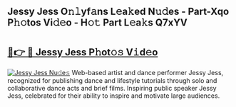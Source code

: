 ## Jessy Jess O𝚗𝚕yf𝚊ns L𝚎a𝚔ed N𝚞𝚍es - Part-Xqo P𝚑𝚘tos Vi𝚍𝚎o - H𝚘𝚝 Part L𝚎a𝚔s Q7xYV

# <h2><a href="http://kf1n55l.oniu.top/?m=Jessy+Jess">🔗👉 🔴 Jessy Jess P𝚑ot𝚘𝚜 V𝚒d𝚎o</a></h2>

[![Jessy Jess Nu𝚍e𝚜](https://i.imgur.com/0qMVB7G.gif)](http://kf1n55l.oniu.top/?m=Jessy+Jess)
Web-based artist and dance performer Jessy Jess, recognized for publishing dance and lifestyle tutorials through solo and collaborative dance acts and brief films. Inspiring public speaker Jessy Jess, celebrated for their ability to inspire and motivate large audiences.  
